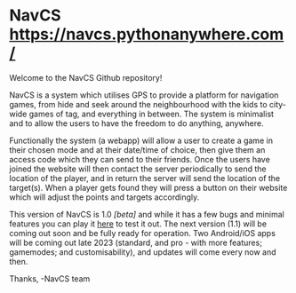 # NavCS **https://navcs.pythonanywhere.com/**
Welcome to the NavCS Github repository!

NavCS is a system which utilises GPS to provide a platform for navigation games, from hide and seek around the neighbourhood with the kids to city-wide games of tag, and everything in between. The system is minimalist and to allow the users to have the freedom to do anything, anywhere.

Functionally the system (a webapp) will allow a user to create a game in their chosen mode and at their date/time of choice, then give them an access code which they can send to their friends. Once the users have joined the website will then contact the server periodically to send the location of the player, and in return the server will send the location of the target(s). When a player gets found they will press a button on their website which will adjust the points and targets accordingly.

This version of NavCS is 1.0 _[beta]_ and while it has a few bugs and minimal features you can play it [here](https://navcs.azurewebsites.net) to test it out. The next version (1.1) will be coming out soon and be fully ready for operation. Two Android/iOS apps will be coming out late 2023 (standard, and pro - with more features; gamemodes; and customisability), and updates will come every now and then.

Thanks, -NavCS team
